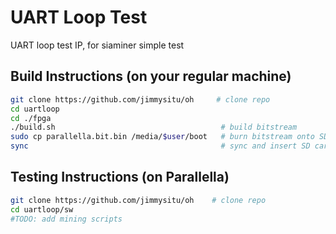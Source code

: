 UART Loop Test
=======
UART loop test IP, for siaminer simple test

## Build Instructions (on your regular machine)

```sh
git clone https://github.com/jimmysitu/oh     # clone repo
cd uartloop 
cd ./fpga
./build.sh                                     # build bitstream
sudo cp parallella.bit.bin /media/$user/boot   # burn bitstream onto SD card on laptop/desktop
sync                                           # sync and insert SD card in parallella
```

## Testing Instructions (on Parallella)
```sh
git clone https://github.com/jimmysitu/oh    # clone repo
cd uartloop/sw             
#TODO: add mining scripts

```





